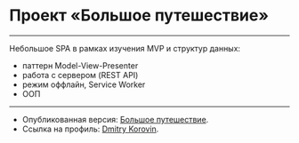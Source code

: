 # Проект «Большое путешествие»

---

Небольшое SPA в рамках изучения MVP и структур данных:
 - паттерн Model-View-Presenter
 - работа с сервером (REST API)
 - режим оффлайн, Service Worker
 - ООП

---
* Опубликованная версия: [Большое путешествие](https://pestrige.github.io/974243-big-trip-14/).
* Ссылка на профиль: [Dmitry Korovin](https://htmlacademy.ru/profile/dimdrim).
